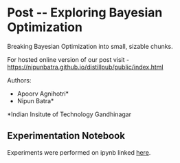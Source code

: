 # Post -- Exploring Bayesian Optimization
Breaking Bayesian Optimization into small, sizable chunks.

For hosted online version of our post visit - https://nipunbatra.github.io/distillpub/public/index.html

Authors:

- Apoorv Agnihotri\*
- Nipun Batra\*

\*Indian Insitute of Technology Gandhinagar

## Experimentation Notebook
Experiments were performed on ipynb linked [here](https://github.com/nipunbatra/distillpub/blob/master/public/images/bandit-learning-gp.ipynb).
